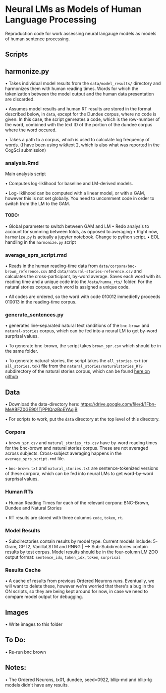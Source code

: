 
# Neural LMs as Models of Human Language Processing

Reproduction code for work assessing neural langauge models as models of human sentence processing.

## Scripts

## harmonize.py

• Takes individual model results from the `data/model_results/` directory and harmonizes them with human reading times. Words for which the tokenization between the model output and the human data presentation are discarded.

• Assumes model results and human RT results are stored in the format described below, in `data`, except for the Dundee corpus, where no code is given. In this case, the script genreates a code, which is the row-number of the word, combined with the text ID of the portion of the dundee corpus where the word occured.

• Takes a path to a corpus, which is used to calculate log frequency of words. (I have been using wikitext 2, which is also what was reported in the CogSci submission)

### analysis.Rmd

Main analysis script

• Computes log-liklihood for baseline and LM-derived models.

• Log-liklihood can be computed with a linear model, or with a GAM, however this is not set globally. You need to uncomment code in order to switch from the LM to the GAM.

#### TODO:
• Global parameter to switch between GAM and LM
• Redo analysis to account for summing between folds, as opposed to averaging
• Right now, `harmonize.py` is actually a jupyter notebook. Change to python script.
• EOL handling in the `harmonize.py` script


### average_sprs_script.rmd

• Reads in the human reading-time data from `data/corpora/bnc-brown_reference.csv` and `data/natural-stories-reference.csv` and calculates the cross-participant, by-word average. Saves each word with its reading time and a unique code into the /`data/humna_rts/` folder. For the natural stories corpus, each word is assigned a unique code.

• All codes are ordered, so the word with code 010012 immedietly proceeds 010013 in the reading-time corpus.

### generate_sentences.py

• generates line-separated natural text randitions of the `bnc-brown` and `natural-stories` corpus, which can be fed into a neural LM to get by-word surprisal values.

• To generate bnc-brown, the script takes `brown_spr.csv` which should be in the same folder.

• To generate natural-stories, the script takes the `all_stories.txt` (or `all_stories.tok`) file from the `natural_stories/naturalstories_RTS` subdirectory of the natural stories corpus, which can be found [here on github](https://github.com/languageMIT/naturalstories/tree/master/naturalstories_RTS)

## Data

• Download the data-directory here: https://drive.google.com/file/d/1Fbn-MeABFZ0GE901TjPPIQnzBpEYAgjB

• For scripts to work, put the `data` directory at the top level of this directory.

### Corpora

• `brown_spr.csv` and `natural_stories_rts.csv` have by-word reading times for the bnc-brown and natural stories corpus. These are not averaged across subjects. Cross-subject averaging happens in the `average_sprs_script.rmd` file.

• `bnc-brown.txt` and `natural_stories.txt` are sentence-tokenized versions of these corpora, which can be fed into neural LMs to get word-by-word surprisal values.

### Human RTs

• Human Reading Times for each of the relevant corpora: BNC-Brown, Dundee and Natural Stories

• RT results are stored with three columns `code`, `token`, `rt`.

### Model Results

• Subdirectories contain results by model type. Current models include: 5-Gram, GPT2, VanillaLSTM and RNNG
	|
	--> Sub-Subdirectories contain results by test corpus. Model results should be in the four-column LM ZOO output format: `sentence_idx`, `token_idx`, `token`, `surprisal`

### Results Cache

• A cache of results from previous Ordered Neurons runs. Eventually, we will want to delete these, however we're worried that there's a bug in the ON scripts, so they are being kept around for now, in case we need to compare model output for debugging.

## Images

• Write images to this folder

## To Do:
• Re-run bnc brown

## Notes:
• The Ordered Neurons, tx01, dundee, seed=0922, bllip-md and bllip-lg models didn't have any results.
